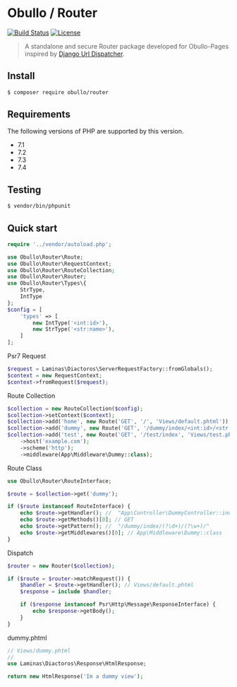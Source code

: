 
# Obullo / Router

[![Build Status](https://travis-ci.org/obullo/Router.svg?branch=master)](https://travis-ci.org/obullo/Router)
[![License](https://img.shields.io/badge/License-BSD%203--Clause-blue.svg)](https://opensource.org/licenses/BSD-3-Clause)

> A standalone and secure Router package developed for Obullo-Pages inspired by <a href="https://docs.djangoproject.com/en/2.0/topics/http/urls/">Django Url Dispatcher</a>.


## Install

``` bash
$ composer require obullo/router
```

## Requirements

The following versions of PHP are supported by this version.

* 7.1
* 7.2
* 7.3
* 7.4

## Testing

``` bash
$ vendor/bin/phpunit
```

## Quick start

```php
require '../vendor/autoload.php';

use Obullo\Router\Route;
use Obullo\Router\RequestContext;
use Obullo\Router\RouteCollection;
use Obullo\Router\Router;
use Obullo\Router\Types\{
    StrType,
    IntType
};
$config = [
    'types' => [
        new IntType('<int:id>'),
        new StrType('<str:name>'),
    ]
];
```

Psr7 Request

```php
$request = Laminas\Diactoros\ServerRequestFactory::fromGlobals();
$context = new RequestContext;
$context->fromRequest($request);
```

Route Collection

```php
$collection = new RouteCollection($config);
$collection->setContext($context);
$collection->add('home', new Route('GET', '/', 'Views/default.phtml'));
$collection->add('dummy', new Route('GET', '/dummy/index/<int:id>/<str:name>', 'Views/dummy.phtml'))->scheme(['http','https']);
$collection->add('test', new Route('GET', '/test/index', 'Views/test.phtml'))
    ->host('example.com');
    ->scheme('http');
    ->middleware(App\Middleware\Dummy::class);
```

Route Class

```php
use Obullo\Router\RouteInterface;

$route = $collection->get('dummy');

if ($route instanceof RouteInterface) {
    echo $route->getHandler(); //  "App\Controller\DummyController::index"
    echo $route->getMethods()[0]; // GET
    echo $route->getPattern(); //  "/dummy/index/(?\d+)/(?\w+)/"
    echo $route->getMiddlewares()[0]; // App\Middleware\Dummy::class
}
```

Dispatch

```php
$router = new Router($collection);

if ($route = $router->matchRequest()) {
    $handler = $route->getHandler(); // Views/default.phtml
    $response = include $handler;

    if ($response instanceof Psr\Http\Message\ResponseInterface) {
        echo $response->getBody();
    }
}
```

dummy.phtml

```php
// Views/dummy.phtml
// 
use Laminas\Diactoros\Response\HtmlResponse;

return new HtmlResponse('Im a dummy view');
```

